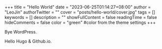 +++
title = "Hello World"
date = "2023-06-25T01:14:27+08:00"
author = "LeoJin"
authorTwitter = ""
cover = "posts/hello-world/cover.jpg"
tags = []
keywords = []
description = ""
showFullContent = false
readingTime = false
hideComments = false
color = "green" #color from the theme settings
+++

Bye WordPress.

Hello Hugo & Github.io.